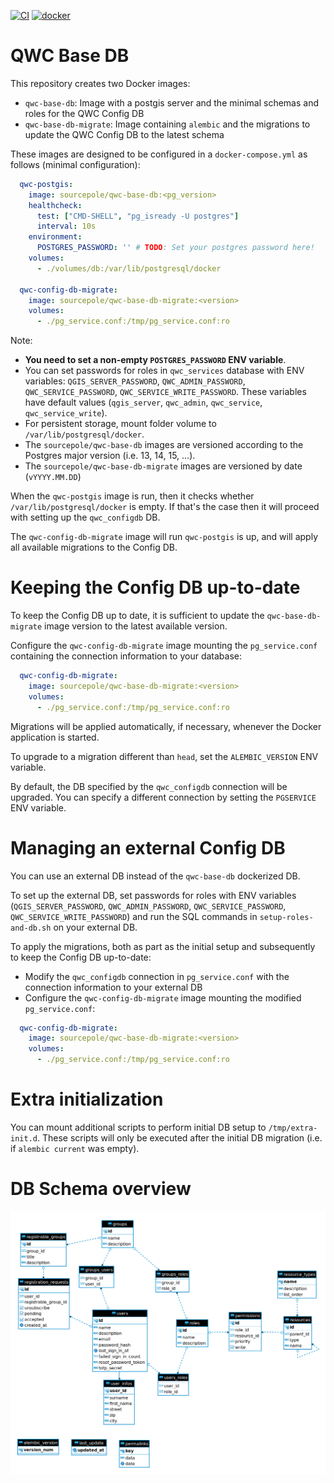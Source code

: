 [![CI](https://github.com/qwc-services/qwc-base-db/actions/workflows/qwc-base-db.yml/badge.svg)](https://github.com/qwc-services/qwc-base-db/actions)
[![docker](https://img.shields.io/docker/v/sourcepole/qwc-base-db-migrate?label=qwc-base-db-migrate%20image&sort=semver)](https://hub.docker.com/r/sourcepole/qwc-base-db)

QWC Base DB
===========

This repository creates two Docker images:

* `qwc-base-db`: Image with a postgis server and the minimal schemas and roles for the QWC Config DB
* `qwc-base-db-migrate`: Image containing `alembic` and the migrations to update the QWC Config DB to the latest schema

These images are designed to be configured in a `docker-compose.yml` as follows (minimal configuration):

```yml
  qwc-postgis:
    image: sourcepole/qwc-base-db:<pg_version>
    healthcheck:
      test: ["CMD-SHELL", "pg_isready -U postgres"]
      interval: 10s
    environment:
      POSTGRES_PASSWORD: '' # TODO: Set your postgres password here!
    volumes:
      - ./volumes/db:/var/lib/postgresql/docker

  qwc-config-db-migrate:
    image: sourcepole/qwc-base-db-migrate:<version>
    volumes:
      - ./pg_service.conf:/tmp/pg_service.conf:ro
```

Note:

* **You need to set a non-empty `POSTGRES_PASSWORD` ENV variable**.
* You can set passwords for roles in `qwc_services` database with ENV variables: `QGIS_SERVER_PASSWORD`, `QWC_ADMIN_PASSWORD`, `QWC_SERVICE_PASSWORD`, `QWC_SERVICE_WRITE_PASSWORD`. These variables have default values (`qgis_server`, `qwc_admin`, `qwc_service`, `qwc_service_write`).
* For persistent storage, mount folder volume to `/var/lib/postgresql/docker`.
* The `sourcepole/qwc-base-db` images are versioned according to the Postgres major version (i.e. 13, 14, 15, ...).
* The `sourcepole/qwc-base-db-migrate` images are versioned by date (`vYYYY.MM.DD`)

When the `qwc-postgis` image is run, then it checks whether `/var/lib/postgresql/docker` is empty.
If that's the case then it will proceed with setting up the
`qwc_configdb` DB.

The `qwc-config-db-migrate` image will run `qwc-postgis` is up, and will apply all available migrations to the Config DB.

# Keeping the Config DB up-to-date

To keep the Config DB up to date, it is sufficient to update the `qwc-base-db-migrate` image version to the latest available version.

Configure the `qwc-config-db-migrate` image mounting the `pg_service.conf` containing the connection information to your database:

```yml
  qwc-config-db-migrate:
    image: sourcepole/qwc-base-db-migrate:<version>
    volumes:
      - ./pg_service.conf:/tmp/pg_service.conf:ro
```

Migrations will be applied automatically, if necessary, whenever the Docker application is started.

To upgrade to a migration different than `head`, set the `ALEMBIC_VERSION` ENV variable.

By default, the DB specified by the `qwc_configdb` connection will be upgraded. You can specify a different connection by setting the `PGSERVICE` ENV variable.

# Managing an external Config DB

You can use an external DB instead of the `qwc-base-db` dockerized DB.

To set up the external DB, set passwords for roles with ENV variables (`QGIS_SERVER_PASSWORD`, `QWC_ADMIN_PASSWORD`, `QWC_SERVICE_PASSWORD`, `QWC_SERVICE_WRITE_PASSWORD`) and run the SQL commands in `setup-roles-and-db.sh` on your external DB.

To apply the migrations, both as part as the initial setup and subsequently to keep the Config DB up-to-date:

* Modify the `qwc_configdb` connection in `pg_service.conf` with the connection information to your external DB
* Configure the `qwc-config-db-migrate` image mounting the modified `pg_service.conf`:

```yml
  qwc-config-db-migrate:
    image: sourcepole/qwc-base-db-migrate:<version>
    volumes:
      - ./pg_service.conf:/tmp/pg_service.conf:ro
```

# Extra initialization

You can mount additional scripts to perform initial DB setup to `/tmp/extra-init.d`. These scripts will only be executed after the initial DB migration (i.e. if `alembic current` was empty).

# DB Schema overview

![er-diagram](er-diagram.png)
